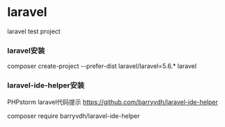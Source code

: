 # laravel
laravel test project
### laravel安装 
composer create-project --prefer-dist laravel/laravel=5.6.* laravel
### laravel-ide-helper安装 
PHPstorm laravel代码提示 https://github.com/barryvdh/laravel-ide-helper 

composer require barryvdh/laravel-ide-helper

